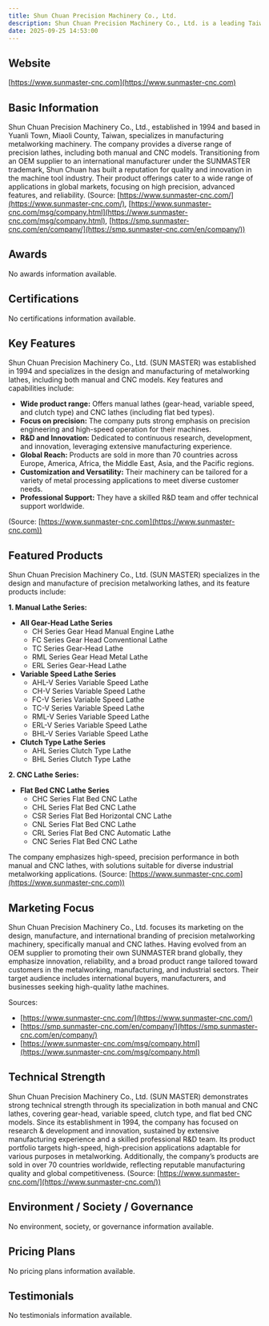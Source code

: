 ```yaml
---
title: Shun Chuan Precision Machinery Co., Ltd.
description: Shun Chuan Precision Machinery Co., Ltd. is a leading Taiwanese manufacturer specializing in the design and production of metalworking machinery, particularly precision manual and CNC lathes, serving global industries since 1994.
date: 2025-09-25 14:53:00
---
```


## Website

[https://www.sunmaster-cnc.com](https://www.sunmaster-cnc.com)

## Basic Information

Shun Chuan Precision Machinery Co., Ltd., established in 1994 and based in Yuanli Town, Miaoli County, Taiwan, specializes in manufacturing metalworking machinery. The company provides a diverse range of precision lathes, including both manual and CNC models. Transitioning from an OEM supplier to an international manufacturer under the SUNMASTER trademark, Shun Chuan has built a reputation for quality and innovation in the machine tool industry. Their product offerings cater to a wide range of applications in global markets, focusing on high precision, advanced features, and reliability.
(Source: [https://www.sunmaster-cnc.com/](https://www.sunmaster-cnc.com/), [https://www.sunmaster-cnc.com/msg/company.html](https://www.sunmaster-cnc.com/msg/company.html), [https://smp.sunmaster-cnc.com/en/company/](https://smp.sunmaster-cnc.com/en/company/))

## Awards

No awards information available.

## Certifications

No certifications information available.

## Key Features

Shun Chuan Precision Machinery Co., Ltd. (SUN MASTER) was established in 1994 and specializes in the design and manufacturing of metalworking lathes, including both manual and CNC models. Key features and capabilities include:

- **Wide product range:** Offers manual lathes (gear-head, variable speed, and clutch type) and CNC lathes (including flat bed types).
- **Focus on precision:** The company puts strong emphasis on precision engineering and high-speed operation for their machines.
- **R&D and Innovation:** Dedicated to continuous research, development, and innovation, leveraging extensive manufacturing experience.
- **Global Reach:** Products are sold in more than 70 countries across Europe, America, Africa, the Middle East, Asia, and the Pacific regions.
- **Customization and Versatility:** Their machinery can be tailored for a variety of metal processing applications to meet diverse customer needs.
- **Professional Support:** They have a skilled R&D team and offer technical support worldwide.

(Source: [https://www.sunmaster-cnc.com](https://www.sunmaster-cnc.com))

## Featured Products

Shun Chuan Precision Machinery Co., Ltd. (SUN MASTER) specializes in the design and manufacture of precision metalworking lathes, and its feature products include:

**1. Manual Lathe Series:**
- **All Gear-Head Lathe Series**
  - CH Series Gear Head Manual Engine Lathe
  - FC Series Gear Head Conventional Lathe
  - TC Series Gear-Head Lathe
  - RML Series Gear Head Metal Lathe
  - ERL Series Gear-Head Lathe
- **Variable Speed Lathe Series**
  - AHL-V Series Variable Speed Lathe
  - CH-V Series Variable Speed Lathe
  - FC-V Series Variable Speed Lathe
  - TC-V Series Variable Speed Lathe
  - RML-V Series Variable Speed Lathe
  - ERL-V Series Variable Speed Lathe
  - BHL-V Series Variable Speed Lathe
- **Clutch Type Lathe Series**
  - AHL Series Clutch Type Lathe
  - BHL Series Clutch Type Lathe

**2. CNC Lathe Series:**
- **Flat Bed CNC Lathe Series**
  - CHC Series Flat Bed CNC Lathe
  - CHL Series Flat Bed CNC Lathe
  - CSR Series Flat Bed Horizontal CNC Lathe
  - CNL Series Flat Bed CNC Lathe
  - CRL Series Flat Bed CNC Automatic Lathe
  - CNC Series Flat Bed CNC Lathe

The company emphasizes high-speed, precision performance in both manual and CNC lathes, with solutions suitable for diverse industrial metalworking applications.
(Source: [https://www.sunmaster-cnc.com](https://www.sunmaster-cnc.com))

## Marketing Focus

Shun Chuan Precision Machinery Co., Ltd. focuses its marketing on the design, manufacture, and international branding of precision metalworking machinery, specifically manual and CNC lathes. Having evolved from an OEM supplier to promoting their own SUNMASTER brand globally, they emphasize innovation, reliability, and a broad product range tailored toward customers in the metalworking, manufacturing, and industrial sectors. Their target audience includes international buyers, manufacturers, and businesses seeking high-quality lathe machines.

Sources:
- [https://www.sunmaster-cnc.com/](https://www.sunmaster-cnc.com/)
- [https://smp.sunmaster-cnc.com/en/company/](https://smp.sunmaster-cnc.com/en/company/)
- [https://www.sunmaster-cnc.com/msg/company.html](https://www.sunmaster-cnc.com/msg/company.html)

## Technical Strength

Shun Chuan Precision Machinery Co., Ltd. (SUN MASTER) demonstrates strong technical strength through its specialization in both manual and CNC lathes, covering gear-head, variable speed, clutch type, and flat bed CNC models. Since its establishment in 1994, the company has focused on research & development and innovation, sustained by extensive manufacturing experience and a skilled professional R&D team. Its product portfolio targets high-speed, high-precision applications adaptable for various purposes in metalworking. Additionally, the company’s products are sold in over 70 countries worldwide, reflecting reputable manufacturing quality and global competitiveness.
(Source: [https://www.sunmaster-cnc.com/](https://www.sunmaster-cnc.com/))

## Environment / Society / Governance

No environment, society, or governance information available.

## Pricing Plans

No pricing plans information available.

## Testimonials

No testimonials information available.